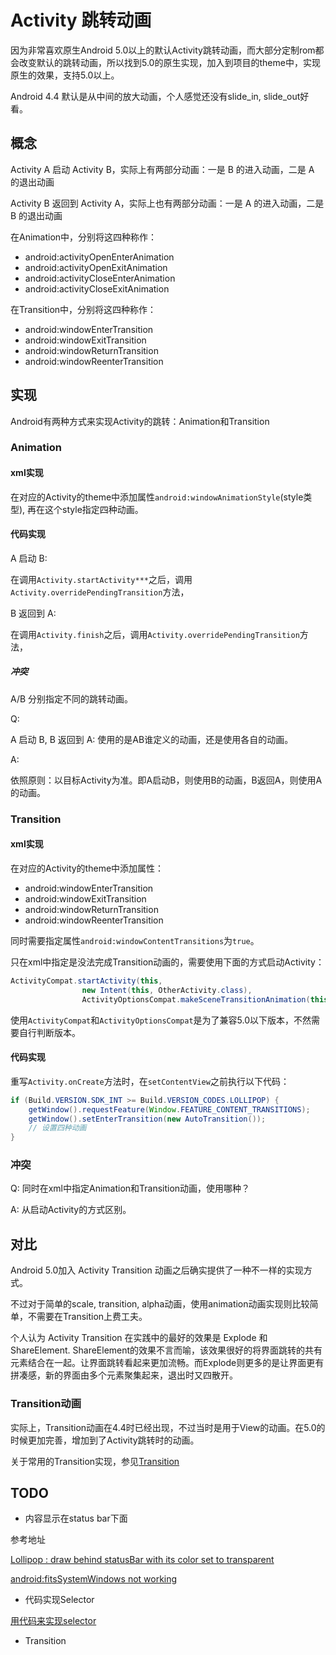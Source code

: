 # Activity 跳转动画

因为非常喜欢原生Android 5.0以上的默认Activity跳转动画，而大部分定制rom都会改变默认的跳转动画，所以找到5.0的原生实现，加入到项目的theme中，实现原生的效果，支持5.0以上。

Android 4.4 默认是从中间的放大动画，个人感觉还没有slide_in, slide_out好看。

## 概念

Activity A 启动 Activity B，实际上有两部分动画：一是 B 的进入动画，二是 A 的退出动画

Activity B 返回到 Activity A，实际上也有两部分动画：一是 A 的进入动画，二是 B 的退出动画

在Animation中，分别将这四种称作：

- android:activityOpenEnterAnimation
- android:activityOpenExitAnimation
- android:activityCloseEnterAnimation
- android:activityCloseExitAnimation

在Transition中，分别将这四种称作：

- android:windowEnterTransition
- android:windowExitTransition
- android:windowReturnTransition
- android:windowReenterTransition

## 实现

Android有两种方式来实现Activity的跳转：Animation和Transition

### Animation

#### xml实现

在对应的Activity的theme中添加属性```android:windowAnimationStyle```(style类型), 再在这个style指定四种动画。

#### 代码实现

A 启动 B:

在调用```Activity.startActivity***```之后，调用```Activity.overridePendingTransition```方法，

B 返回到 A:

在调用```Activity.finish```之后，调用```Activity.overridePendingTransition```方法，

##### 冲突

A/B 分别指定不同的跳转动画。

Q:

A 启动 B, B 返回到 A: 使用的是AB谁定义的动画，还是使用各自的动画。

A:

依照原则：以目标Activity为准。即A启动B，则使用B的动画，B返回A，则使用A的动画。

### Transition

#### xml实现

在对应的Activity的theme中添加属性：

- android:windowEnterTransition
- android:windowExitTransition
- android:windowReturnTransition
- android:windowReenterTransition

同时需要指定属性```android:windowContentTransitions```为```true```。

只在xml中指定是没法完成Transition动画的，需要使用下面的方式启动Activity：
```java
ActivityCompat.startActivity(this,
                new Intent(this, OtherActivity.class),
                ActivityOptionsCompat.makeSceneTransitionAnimation(this, (Pair<View, String>[]) null).toBundle());
```

使用```ActivityCompat```和```ActivityOptionsCompat```是为了兼容5.0以下版本，不然需要自行判断版本。

#### 代码实现

重写```Activity.onCreate```方法时，在```setContentView```之前执行以下代码：
```java
if (Build.VERSION.SDK_INT >= Build.VERSION_CODES.LOLLIPOP) {
    getWindow().requestFeature(Window.FEATURE_CONTENT_TRANSITIONS);
    getWindow().setEnterTransition(new AutoTransition());
    // 设置四种动画
}
````

### 冲突

Q: 同时在xml中指定Animation和Transition动画，使用哪种？

A: 从启动Activity的方式区别。


## 对比

Android 5.0加入 Activity Transition 动画之后确实提供了一种不一样的实现方式。

不过对于简单的scale, transition, alpha动画，使用animation动画实现则比较简单，不需要在Transition上费工夫。

个人认为 Activity Transition 在实践中的最好的效果是 Explode 和 ShareElement. ShareElement的效果不言而喻，该效果很好的将界面跳转的共有元素结合在一起。让界面跳转看起来更加流畅。而Explode则更多的是让界面更有拼凑感，新的界面由多个元素聚集起来，退出时又四散开。

### Transition动画

实际上，Transition动画在4.4时已经出现，不过当时是用于View的动画。在5.0的时候更加完善，增加到了Activity跳转时的动画。

关于常用的Transition实现，参见[Transition](Transition.md)



## TODO
- 内容显示在status bar下面

参考地址

[Lollipop : draw behind statusBar with its color set to transparent](http://stackoverflow.com/questions/27856603/lollipop-draw-behind-statusbar-with-its-color-set-to-transparent)

[android:fitsSystemWindows not working](http://stackoverflow.com/questions/28205473/androidfitssystemwindows-not-working)


- 代码实现Selector

[用代码来实现selector](http://blog.csdn.net/u013807286/article/details/52190113)

- Transition

[](http://blog.csdn.net/jjwwmlp456/article/details/40617495)

[](http://blog.csdn.net/luoshengyang/article/details/8596449)




























<br/>
<br/>
<br/>
<br/>
<br/>
<br/>
<br/>
<br/>
<br/>
<br/>
<br/>
<br/>
<br/>
<br/>
<br/>
<br/>
<br/>
<br/>
<br/>
<br/>
<br/>
<br/>
<br/>
<br/>
<br/>
<br/>
<br/>
<br/>
<br/>
<br/>
<br/>
<br/>
<br/>
<br/>
<br/>
<br/>
<br/>
<br/>
<br/>
<br/>
<br/>
<br/>
<br/>
<br/>
<br/>
<br/>
<br/>
<br/>
<br/>
<br/>
<br/>
<br/>
<br/>
<br/>
<br/>
<br/>
